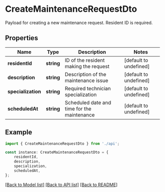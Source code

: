 # CreateMaintenanceRequestDto

Payload for creating a new maintenance request. Resident ID is required.

## Properties

Name | Type | Description | Notes
------------ | ------------- | ------------- | -------------
**residentId** | **string** | ID of the resident making the request | [default to undefined]
**description** | **string** | Description of the maintenance issue | [default to undefined]
**specialization** | **string** | Required technician specialization | [default to undefined]
**scheduledAt** | **string** | Scheduled date and time for the maintenance | [default to undefined]

## Example

```typescript
import { CreateMaintenanceRequestDto } from './api';

const instance: CreateMaintenanceRequestDto = {
    residentId,
    description,
    specialization,
    scheduledAt,
};
```

[[Back to Model list]](../README.md#documentation-for-models) [[Back to API list]](../README.md#documentation-for-api-endpoints) [[Back to README]](../README.md)
